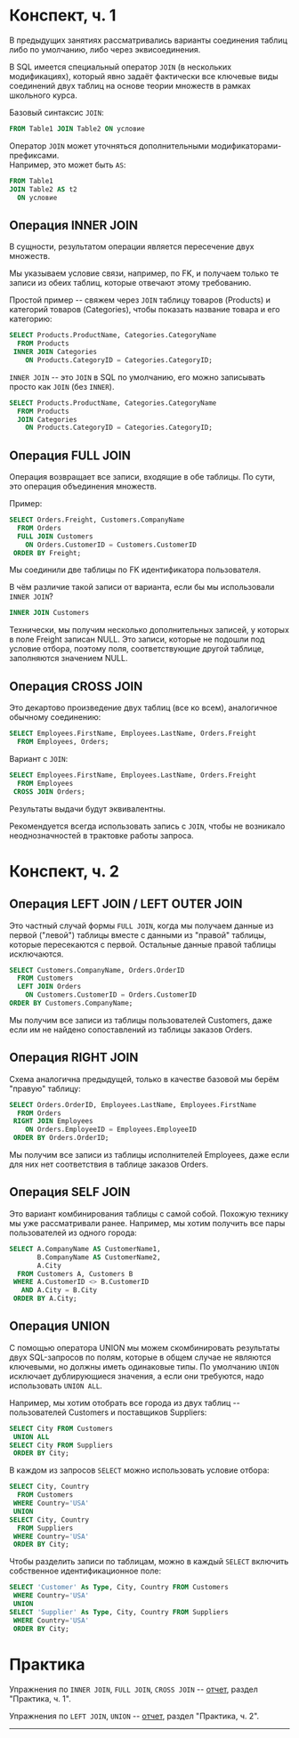 # Конспект, ч. 1

В предыдущих занятиях рассматривались варианты соединения таблиц либо по умолчанию, либо через эквисоединения. 

В SQL имеется специальный оператор `JOIN` (в нескольких модификациях), который явно задаёт фактически все ключевые виды соединений двух таблиц на основе теории множеств в рамках школьного курса.

Базовый синтаксис `JOIN`:
```sql
FROM Table1 JOIN Table2 ON условие
```

Оператор `JOIN` может уточняться дополнительными модификаторами-префиксами.     
Например, это может быть `AS`:
```sql
FROM Table1 
JOIN Table2 AS t2
  ON условие
```

## Операция INNER JOIN

В сущности, результатом операции является пересечение двух множеств.

Мы указываем условие связи, например, по FK, и получаем только те записи из обеих таблиц, которые отвечают этому требованию.

Простой пример -- свяжем через `JOIN` таблицу товаров (Products) и категорий товаров (Categories), чтобы показать название товара и его категорию:
```sql
SELECT Products.ProductName, Categories.CategoryName
  FROM Products
 INNER JOIN Categories
    ON Products.CategoryID = Categories.CategoryID;
```

`INNER JOIN` -- это `JOIN` в SQL по умолчанию, его можно записывать просто как `JOIN` (без `INNER`).
```sql
SELECT Products.ProductName, Categories.CategoryName
  FROM Products
  JOIN Categories
    ON Products.CategoryID = Categories.CategoryID;
```

## Операция FULL JOIN

Операция возвращает все записи, входящие в обе таблицы. По сути, это операция объединения множеств.

Пример:
```sql
SELECT Orders.Freight, Customers.CompanyName
  FROM Orders
  FULL JOIN Customers
    ON Orders.CustomerID = Customers.CustomerID
 ORDER BY Freight;
```

Мы соединили две таблицы по FK идентификатора пользователя.

В чём различие такой записи от варианта, если бы мы использовали `INNER JOIN`?
```sql
INNER JOIN Customers
```

Технически, мы получим несколько дополнительных записей, у которых в поле Freight записан NULL. Это записи, которые не подошли под условие отбора, поэтому поля, соответствующие другой таблице, заполняются значением NULL.

## Операция CROSS JOIN

Это декартово произведение двух таблиц (все ко всем), аналогичное обычному соединению:
```sql
SELECT Employees.FirstName, Employees.LastName, Orders.Freight
  FROM Employees, Orders;
```

Вариант с `JOIN`:
```sql
SELECT Employees.FirstName, Employees.LastName, Orders.Freight
  FROM Employees
 CROSS JOIN Orders;
```

Результаты выдачи будут эквивалентны.

Рекомендуется всегда использовать запись с `JOIN`, чтобы не возникало неоднозначностей в трактовке работы запроса.

# Конспект, ч. 2

## Операция LEFT JOIN / LEFT OUTER JOIN

Это частный случай формы `FULL JOIN`, когда мы получаем данные из первой ("левой") таблицы вместе с данными из "правой" таблицы, которые пересекаются с первой. Остальные данные правой таблицы исключаются.
```sql
SELECT Customers.CompanyName, Orders.OrderID
  FROM Customers 
  LEFT JOIN Orders
    ON Customers.CustomerID = Orders.CustomerID 
ORDER BY Customers.CompanyName; 
```

Мы получим все записи из таблицы пользователей Customers, даже если им не найдено сопоставлений из таблицы заказов Orders.

## Операция RIGHT JOIN

Схема аналогична предыдущей, только в качестве базовой мы берём "правую" таблицу:
```sql
SELECT Orders.OrderID, Employees.LastName, Employees.FirstName
  FROM Orders 
 RIGHT JOIN Employees 
    ON Orders.EmployeeID = Employees.EmployeeID 
 ORDER BY Orders.OrderID; 
```

Мы получим все записи из таблицы исполнителей Employees, даже если для них нет соответствия в таблице заказов Orders.

## Операция SELF JOIN

Это вариант комбинирования таблицы с самой собой. Похожую технику мы уже рассматривали ранее. Например, мы хотим получить все пары пользователей из одного города:
```sql
SELECT A.CompanyName AS CustomerName1, 
       B.CompanyName AS CustomerName2, 
       A.City 
  FROM Customers A, Customers B 
 WHERE A.CustomerID <> B.CustomerID
   AND A.City = B.City 
 ORDER BY A.City;
```

## Операция UNION

С помощью оператора UNION мы можем скомбинировать результаты двух SQL-запросов по полям, которые в общем случае не являются ключевыми, но должны иметь одинаковые типы. По умолчанию `UNION` исключает дублирующиеся значения, а если они требуются, надо использовать `UNION ALL`.

Например, мы хотим отобрать все города из двух таблиц -- пользователей Customers и поставщиков Suppliers:
```sql
SELECT City FROM Customers 
 UNION ALL 
SELECT City FROM Suppliers 
 ORDER BY City; 
```

В каждом из запросов `SELECT` можно использовать условие отбора:
```sql
SELECT City, Country 
  FROM Customers 
 WHERE Country='USA' 
 UNION 
SELECT City, Country 
  FROM Suppliers 
 WHERE Country='USA' 
 ORDER BY City; 
```

Чтобы разделить записи по таблицам, можно в каждый `SELECT` включить собственное идентификационное поле:
```sql
SELECT 'Customer' As Type, City, Country FROM Customers 
 WHERE Country='USA' 
 UNION 
SELECT 'Supplier' As Type, City, Country FROM Suppliers 
 WHERE Country='USA' 
 ORDER BY City;
```

# Практика

Упражнения по `INNER JOIN`, `FULL JOIN`, `CROSS JOIN` -- [отчет](sql_skillsmart_lesson10_prac.md#практика-ч-1), раздел "Практика, ч. 1".

Упражнения по `LEFT JOIN`, `UNION` -- [отчет](sql_skillsmart_lesson10_prac.md#практика-ч-2), раздел "Практика, ч. 2".

---
